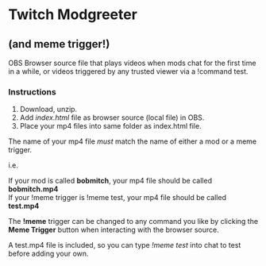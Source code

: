 # Twitch Modgreeter
## (and meme trigger!)

OBS Browser source file that plays videos when mods chat for the first time in a while, or videos triggered by any trusted viewer via a !command test.

### Instructions

1. Download, unzip. 
2. Add *index.html* file as browser source (local file) in OBS.
3. Place your mp4 files into same folder as index.html file.

The name of your mp4 file *must* match the name of either a mod or a meme trigger.

i.e. 

If your mod is called **bobmitch**, your mp4 file should be called **bobmitch.mp4**  
If your !meme trigger is !meme test, your mp4 file should be called **test.mp4**  

The **!meme** trigger can be changed to any command you like by clicking the **Meme Trigger** button when interacting with the browser source.

A test.mp4 file is included, so you can type *!meme test* into chat to test before adding your own.

